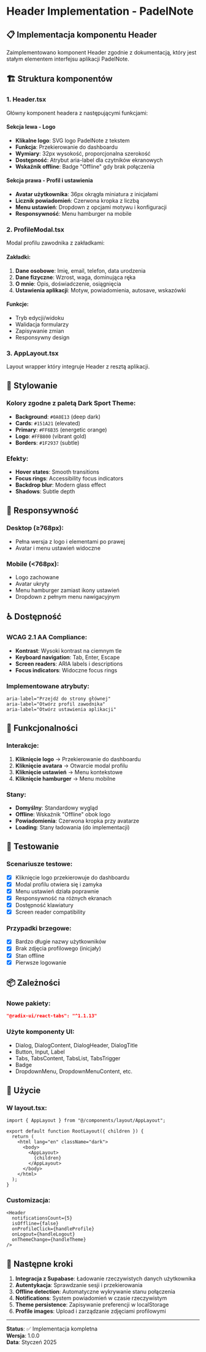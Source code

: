 # Header Implementation - PadelNote

## 📋 Implementacja komponentu Header

Zaimplementowano komponent Header zgodnie z dokumentacją, który jest stałym elementem interfejsu aplikacji PadelNote.

## 🏗️ Struktura komponentów

### 1. Header.tsx
Główny komponent headera z następującymi funkcjami:

#### Sekcja lewa - Logo
- **Klikalne logo**: SVG logo PadelNote z tekstem
- **Funkcja**: Przekierowanie do dashboardu
- **Wymiary**: 32px wysokość, proporcjonalna szerokość
- **Dostępność**: Atrybut aria-label dla czytników ekranowych
- **Wskaźnik offline**: Badge "Offline" gdy brak połączenia

#### Sekcja prawa - Profil i ustawienia
- **Avatar użytkownika**: 36px okrągła miniatura z inicjałami
- **Licznik powiadomień**: Czerwona kropka z liczbą
- **Menu ustawień**: Dropdown z opcjami motywu i konfiguracji
- **Responsywność**: Menu hamburger na mobile

### 2. ProfileModal.tsx
Modal profilu zawodnika z zakładkami:

#### Zakładki:
1. **Dane osobowe**: Imię, email, telefon, data urodzenia
2. **Dane fizyczne**: Wzrost, waga, dominująca ręka
3. **O mnie**: Opis, doświadczenie, osiągnięcia
4. **Ustawienia aplikacji**: Motyw, powiadomienia, autosave, wskazówki

#### Funkcje:
- Tryb edycji/widoku
- Walidacja formularzy
- Zapisywanie zmian
- Responsywny design

### 3. AppLayout.tsx
Layout wrapper który integruje Header z resztą aplikacji.

## 🎨 Stylowanie

### Kolory zgodne z paletą Dark Sport Theme:
- **Background**: `#0A0E13` (deep dark)
- **Cards**: `#151A21` (elevated)
- **Primary**: `#FF6B35` (energetic orange)
- **Logo**: `#FFB800` (vibrant gold)
- **Borders**: `#1F2937` (subtle)

### Efekty:
- **Hover states**: Smooth transitions
- **Focus rings**: Accessibility focus indicators
- **Backdrop blur**: Modern glass effect
- **Shadows**: Subtle depth

## 📱 Responsywność

### Desktop (≥768px):
- Pełna wersja z logo i elementami po prawej
- Avatar i menu ustawień widoczne

### Mobile (<768px):
- Logo zachowane
- Avatar ukryty
- Menu hamburger zamiast ikony ustawień
- Dropdown z pełnym menu nawigacyjnym

## ♿ Dostępność

### WCAG 2.1 AA Compliance:
- **Kontrast**: Wysoki kontrast na ciemnym tle
- **Keyboard navigation**: Tab, Enter, Escape
- **Screen readers**: ARIA labels i descriptions
- **Focus indicators**: Widoczne focus rings

### Implementowane atrybuty:
```tsx
aria-label="Przejdź do strony głównej"
aria-label="Otwórz profil zawodnika"
aria-label="Otwórz ustawienia aplikacji"
```

## 🔧 Funkcjonalności

### Interakcje:
1. **Kliknięcie logo** → Przekierowanie do dashboardu
2. **Kliknięcie avatara** → Otwarcie modal profilu
3. **Kliknięcie ustawień** → Menu kontekstowe
4. **Kliknięcie hamburger** → Menu mobilne

### Stany:
- **Domyślny**: Standardowy wygląd
- **Offline**: Wskaźnik "Offline" obok logo
- **Powiadomienia**: Czerwona kropka przy avatarze
- **Loading**: Stany ładowania (do implementacji)

## 🧪 Testowanie

### Scenariusze testowe:
- [x] Kliknięcie logo przekierowuje do dashboardu
- [x] Modal profilu otwiera się i zamyka
- [x] Menu ustawień działa poprawnie
- [x] Responsywność na różnych ekranach
- [x] Dostępność klawiatury
- [x] Screen reader compatibility

### Przypadki brzegowe:
- [x] Bardzo długie nazwy użytkowników
- [x] Brak zdjęcia profilowego (inicjały)
- [x] Stan offline
- [x] Pierwsze logowanie

## 📦 Zależności

### Nowe pakiety:
```json
"@radix-ui/react-tabs": "^1.1.13"
```

### Użyte komponenty UI:
- Dialog, DialogContent, DialogHeader, DialogTitle
- Button, Input, Label
- Tabs, TabsContent, TabsList, TabsTrigger
- Badge
- DropdownMenu, DropdownMenuContent, etc.

## 🚀 Użycie

### W layout.tsx:
```tsx
import { AppLayout } from "@/components/layout/AppLayout";

export default function RootLayout({ children }) {
  return (
    <html lang="en" className="dark">
      <body>
        <AppLayout>
          {children}
        </AppLayout>
      </body>
    </html>
  );
}
```

### Customizacja:
```tsx
<Header
  notificationsCount={5}
  isOffline={false}
  onProfileClick={handleProfile}
  onLogout={handleLogout}
  onThemeChange={handleTheme}
/>
```

## 🔮 Następne kroki

1. **Integracja z Supabase**: Ładowanie rzeczywistych danych użytkownika
2. **Autentykacja**: Sprawdzanie sesji i przekierowania
3. **Offline detection**: Automatyczne wykrywanie stanu połączenia
4. **Notifications**: System powiadomień w czasie rzeczywistym
5. **Theme persistence**: Zapisywanie preferencji w localStorage
6. **Profile images**: Upload i zarządzanie zdjęciami profilowymi

---

**Status**: ✅ Implementacja kompletna  
**Wersja**: 1.0.0  
**Data**: Styczeń 2025
